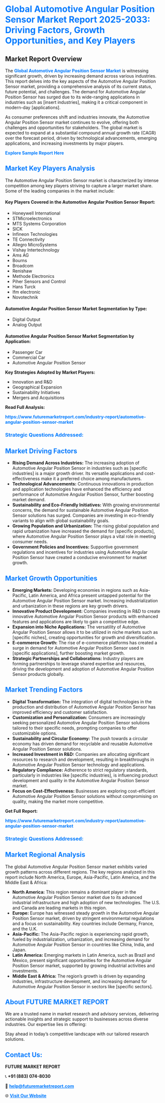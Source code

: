 <h1 style="color: #007BFF;">Global Automotive Angular Position Sensor Market Report 2025-2033: Driving Factors, Growth Opportunities, and Key Players</h1>

<section id="overview">
<h2>Market Report Overview</h2>
<p>The <a href="https://www.futuremarketreport.com/industry-report/automotive-angular-position-sensor-market" style="color: #007BFF; text-decoration: none;"><strong>Global Automotive Angular Position Sensor Market</strong></a> is witnessing significant growth, driven by increasing demand across various industries. This report delves into the key aspects of the Automotive Angular Position Sensor market, providing a comprehensive analysis of its current status, future potential, and challenges. The demand for Automotive Angular Position Sensor has surged due to its wide-ranging applications in industries such as [insert industries], making it a critical component in modern-day [applications].</p>
<p>As consumer preferences shift and industries innovate, the Automotive Angular Position Sensor market continues to evolve, offering both challenges and opportunities for stakeholders. The global market is expected to expand at a substantial compound annual growth rate (CAGR) over the forecast period, driven by technological advancements, emerging applications, and increasing investments by major players.</p>
</section>

<section id="overview">
<p><a href="https://www.futuremarketreport.com/request-sample/reportId=113003" style="color: #007BFF; text-decoration: none;"><strong>Explore Sample Report Here</strong></a></p>
</section>

<section id="key-players">
<h2 style="color: #007BFF;">Market Key Players Analysis</h2>
<p>The Automotive Angular Position Sensor market is characterized by intense competition among key players striving to capture a larger market share. Some of the leading companies in the market include:</p>
<h4>Key Players Covered in the Automotive Angular Position Sensor Report:</h4>
<ul><li>Honeywell International</li><li>STMicroelectronics</li><li>MTS Systems Corporation</li><li>SICK</li><li>Infineon Technologies</li><li>TE Connectivity</li><li>Allegro MicroSystems</li><li>Vishay Intertechnology</li><li>Ams AG</li><li>Bourns</li><li>Broadcom</li><li>Renishaw</li><li>Methode Electronics</li><li>Piher Sensors and Control</li><li>Hans Turck</li><li>Ifm electronic</li><li>Novotechnik</li></ul>
<h4>Automotive Angular Position Sensor Market Segmentation by Type:</h4>
<ul><li>Digital Output</li><li>Analog Output</li></ul>

<h4>Automotive Angular Position Sensor Market Segmentation by Application:</h4>
<ul><li>Passenger Car</li><li>Commercial Car</li><li>Automotive Angular Position Sensor</li></ul>
<p><strong>Key Strategies Adopted by Market Players:</strong></p>
<ul>
<li>Innovation and R&D</li>
<li>Geographical Expansion</li>
<li>Sustainability Initiatives</li>
<li>Mergers and Acquisitions</li>
</ul>
</section>

<section>
<p><strong>Read Full Analysis: </strong></p><a href="https://www.futuremarketreport.com/industry-report/automotive-angular-position-sensor-market" style="color: #007BFF; text-decoration: none;"><strong>https://www.futuremarketreport.com/industry-report/automotive-angular-position-sensor-market</strong></a>
<h3 style="color: #007BFF;">Strategic Questions Addressed:</h3>
</section>

<section id="driving-factors">
<h2 style="color: #007BFF;">Market Driving Factors</h2>
<ul>
<li><strong>Rising Demand Across Industries:</strong> The increasing adoption of Automotive Angular Position Sensor in industries such as [specific industries] is a major growth driver. Its versatile applications and cost-effectiveness make it a preferred choice among manufacturers.</li>
<li><strong>Technological Advancements:</strong> Continuous innovations in production and application technologies have enhanced the efficiency and performance of Automotive Angular Position Sensor, further boosting market demand.</li>
<li><strong>Sustainability and Eco-Friendly Initiatives:</strong> With growing environmental concerns, the demand for sustainable Automotive Angular Position Sensor solutions has surged. Companies are investing in eco-friendly variants to align with global sustainability goals.</li>
<li><strong>Growing Population and Urbanization:</strong> The rising global population and rapid urbanization have increased the demand for [specific products], where Automotive Angular Position Sensor plays a vital role in meeting consumer needs.</li>
<li><strong>Government Policies and Incentives:</strong> Supportive government regulations and incentives for industries using Automotive Angular Position Sensor have created a conducive environment for market growth.</li>
</ul>
</section>

<section id="growth-opportunities">
<h2 style="color: #007BFF;">Market Growth Opportunities</h2>
<ul>
<li><strong>Emerging Markets:</strong> Developing economies in regions such as Asia-Pacific, Latin America, and Africa present untapped potential for the Automotive Angular Position Sensor market. Increasing industrialization and urbanization in these regions are key growth drivers.</li>
<li><strong>Innovative Product Development:</strong> Companies investing in R&D to create innovative Automotive Angular Position Sensor products with enhanced features and applications are likely to gain a competitive edge.</li>
<li><strong>Expansion into Niche Applications:</strong> The versatility of Automotive Angular Position Sensor allows it to be utilized in niche markets such as [specific niches], creating opportunities for growth and diversification.</li>
<li><strong>E-commerce Growth:</strong> The rise of e-commerce platforms has created a surge in demand for Automotive Angular Position Sensor used in [specific applications], further boosting market growth.</li>
<li><strong>Strategic Partnerships and Collaborations:</strong> Industry players are forming partnerships to leverage shared expertise and resources, driving the development and adoption of Automotive Angular Position Sensor products globally.</li>
</ul>
</section>

<section id="trending-factors">
<h2 style="color: #007BFF;">Market Trending Factors</h2>
<ul>
<li><strong>Digital Transformation:</strong> The integration of digital technologies in the production and distribution of Automotive Angular Position Sensor has improved efficiency and customer satisfaction.</li>
<li><strong>Customization and Personalization:</strong> Consumers are increasingly seeking personalized Automotive Angular Position Sensor solutions tailored to their specific needs, prompting companies to offer customizable options.</li>
<li><strong>Sustainability and Circular Economy:</strong> The push towards a circular economy has driven demand for recyclable and reusable Automotive Angular Position Sensor solutions.</li>
<li><strong>Increased Investment in R&D:</strong> Companies are allocating significant resources to research and development, resulting in breakthroughs in Automotive Angular Position Sensor technology and applications.</li>
<li><strong>Regulatory Compliance:</strong> Adherence to strict regulatory standards, particularly in industries like [specific industries], is influencing product development and quality in the Automotive Angular Position Sensor market.</li>
<li><strong>Focus on Cost-Effectiveness:</strong> Businesses are exploring cost-efficient Automotive Angular Position Sensor solutions without compromising on quality, making the market more competitive.</li>
</ul>
</section>

<section>
<p><strong>Get Full Report: </strong></p><a href="https://www.futuremarketreport.com/industry-report/automotive-angular-position-sensor-market" style="color: #007BFF; text-decoration: none;"><strong>https://www.futuremarketreport.com/industry-report/automotive-angular-position-sensor-market</strong></a>
<h3 style="color: #007BFF;">Strategic Questions Addressed:</h3>
</section>


<section id="regional-analysis">
<h2 style="color: #007BFF;">Market Regional Analysis</h2>
<p>The global Automotive Angular Position Sensor market exhibits varied growth patterns across different regions. The key regions analyzed in this report include North America, Europe, Asia-Pacific, Latin America, and the Middle East & Africa:</p>
<ul>
<li><strong>North America:</strong> This region remains a dominant player in the Automotive Angular Position Sensor market due to its advanced industrial infrastructure and high adoption of new technologies. The U.S. and Canada are leading markets in this region.</li>
<li><strong>Europe:</strong> Europe has witnessed steady growth in the Automotive Angular Position Sensor market, driven by stringent environmental regulations and a focus on sustainability. Key countries include Germany, France, and the U.K.</li>
<li><strong>Asia-Pacific:</strong> The Asia-Pacific region is experiencing rapid growth, fueled by industrialization, urbanization, and increasing demand for Automotive Angular Position Sensor in countries like China, India, and Japan.</li>
<li><strong>Latin America:</strong> Emerging markets in Latin America, such as Brazil and Mexico, present significant opportunities for the Automotive Angular Position Sensor market, supported by growing industrial activities and investments.</li>
<li><strong>Middle East & Africa:</strong> The region’s growth is driven by expanding industries, infrastructure development, and increasing demand for Automotive Angular Position Sensor in sectors like [specific sectors].</li>
</ul>
</section>

<footer>
<h2 style="color: #007BFF;">About FUTURE MARKET REPORT</h2>
<p>We are a trusted name in market research and advisory services, delivering actionable insights and strategic support to businesses across diverse industries. Our expertise lies in offering:</p>

<p>Stay ahead in today’s competitive landscape with our tailored research solutions.</p>

<h2 style="color: #007BFF;">Contact Us:</h2>
<p><strong>FUTURE MARKET REPORT</strong></p>
<p>📞 <strong>+91 (883) 074-8030</strong></p>
<p>📧 <strong><a href="mailto:help@futuremarketreport.com" style="color: #007BFF;">help@futuremarketreport.com</a></strong></p>
<p>🌐 <strong><a href="https://www.futuremarketreport.com/" style="color: #007BFF;">Visit Our Website</a></strong></p>
</footer>